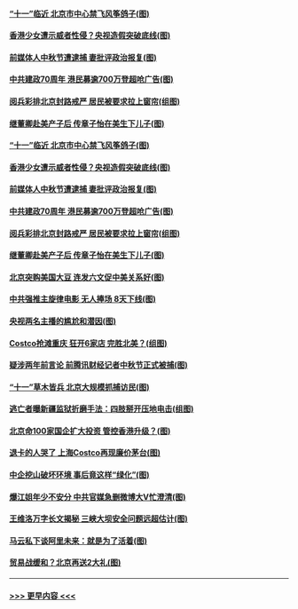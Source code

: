 #### [“十一”临近 北京市中心禁飞风筝鸽子(图)](../pages/p1/907470.md?t=09160022) 
#### [香港少女遭示威者性侵？央视造假突破底线(图)](../pages/p1/907460.md?t=09160022) 
#### [前媒体人中秋节遭逮捕 妻批评政治报复(图)](../pages/p1/907459.md?t=09160022) 
#### [中共建政70周年 港民募逾700万登超呛广告(图)](../pages/p1/907444.md?t=09160022) 
#### [阅兵彩排北京封路戒严 居民被要求拉上窗帘(组图)](../pages/p1/907418.md?t=09160022) 
#### [继董卿赴美产子后 传章子怡在美生下儿子(图)](../pages/p1/907394.md?t=09160022) 
#### [“十一”临近 北京市中心禁飞风筝鸽子(图)](../pages/p1/907470.md?t=09160022) 
#### [香港少女遭示威者性侵？央视造假突破底线(图)](../pages/p1/907460.md?t=09160022) 
#### [前媒体人中秋节遭逮捕 妻批评政治报复(图)](../pages/p1/907459.md?t=09160022) 
#### [中共建政70周年 港民募逾700万登超呛广告(图)](../pages/p1/907444.md?t=09160022) 
#### [阅兵彩排北京封路戒严 居民被要求拉上窗帘(组图)](../pages/p1/907418.md?t=09160022) 
#### [继董卿赴美产子后 传章子怡在美生下儿子(图)](../pages/p1/907394.md?t=09160022) 
#### [北京突购美国大豆 连发六文促中美关系好(图)](../pages/p1/907376.md?t=09160022) 
#### [中共强推主旋律电影 无人捧场 8天下线(图)](../pages/p1/907369.md?t=09160022) 
#### [央视两名主播的尴尬和潜因(图)](../pages/p1/907346.md?t=09160022) 
#### [Costco抢滩重庆 狂开6家店 完胜北美？(组图)](../pages/p1/907366.md?t=09160022) 
#### [疑涉两年前言论 前腾讯财经记者中秋节正式被捕(图)](../pages/p1/907326.md?t=09160022) 
#### [“十一”草木皆兵 北京大规模抓捕访民(图)](../pages/p1/907258.md?t=09160022) 
#### [逃亡者曝新疆监狱折磨手法：四肢掰开压地电击(组图)](../pages/p1/907293.md?t=09160022) 
#### [北京命100家国企扩大投资 管控香港升级？(图)](../pages/p1/907292.md?t=09160022) 
#### [退卡的人哭了 上海Costco再现廉价茅台(图)](../pages/p1/907260.md?t=09160022) 
#### [中企挖山破坏环境 事后竟这样“绿化”(图)](../pages/p1/907200.md?t=09160022) 
#### [爆江姐年少不安分 中共官媒急删微博大V忙澄清(图)](../pages/p1/907117.md?t=09160022) 
#### [王维洛万字长文揭秘 三峡大坝安全问题远超估计(图)](../pages/p1/907186.md?t=09160022) 
#### [马云私下谈阿里未来：就是为了活着(图)](../pages/p1/907150.md?t=09160022) 
#### [贸易战缓和？北京再送2大礼(图)](../pages/p1/907124.md?t=09160022) 

----
#### [ >>> 更早内容 <<< ](../indexes/p1-earlier.md)
